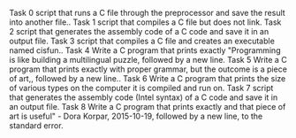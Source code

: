 Task 0 script that runs a C file through the preprocessor and save the result into another file..
Task 1  script that compiles a C file but does not link.
Task 2  script that generates the assembly code of a C code and save it in an output file.
Task 3 script that compiles a C file and creates an executable named cisfun..
Task 4 Write a C program that prints exactly "Programming is like building a multilingual puzzle, followed by a new line.
Task 5 Write a C program that prints exactly with proper grammar, but the outcome is a piece of art,, followed by a new line..
Task 6 Write a C program that prints the size of various types on the computer it is compiled and run on.
Task 7 script that generates the assembly code (Intel syntax) of a C code and save it in an output file.
Task 8 Write a C program that prints exactly and that piece of art is useful" - Dora Korpar, 2015-10-19, followed by a new line, to the standard error.

